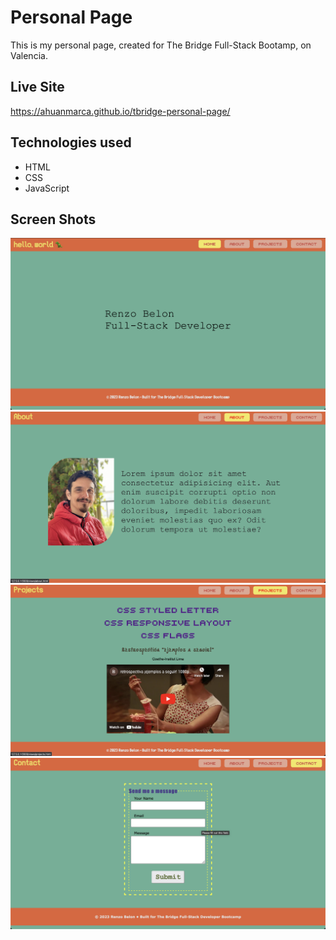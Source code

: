 # Personal Page

This is my personal page, created for The Bridge Full-Stack Bootamp, on Valencia.

## Live Site

https://ahuanmarca.github.io/tbridge-personal-page/

## Technologies used
- HTML
- CSS
- JavaScript

## Screen Shots

![Alt text](<Screenshot 2023-10-18 at 15.19.59.png>)
![Alt text](<Screenshot 2023-10-18 at 15.20.08.png>)
![Alt text](<Screenshot 2023-10-18 at 15.20.16.png>)
![Alt text](<Screenshot 2023-10-18 at 15.20.30.png>)